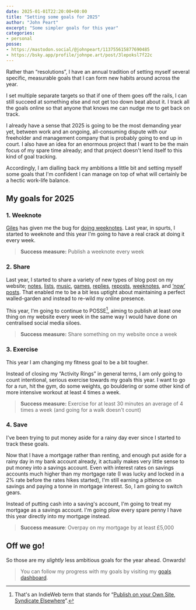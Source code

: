```yaml
---
date: 2025-01-01T22:20:00+00:00
title: "Setting some goals for 2025"
author: "John Peart"
excerpt: "Some simpler goals for this year"
categories:
- personal
posse:
- https://mastodon.social/@johnpeart/113755615877690485
- https://bsky.app/profile/johnpe.art/post/3lepoksl7f22c
---
```


Rather than “resolutions”, I have an annual tradition of setting myself several specific, measurable goals that I can form new habits around across the year.

I set multiple separate targets so that if one of them goes off the rails, I can still succeed at something else and not get too down beat about it. I track all the goals online so that anyone that knows me can nudge me to get back on track.

I already have a sense that 2025 is going to be the most demanding year yet, between work and an ongoing, all-consuming dispute with our freeholder and management company that is probably going to end up in court. I also have an idea for an enormous project that I want to be the main focus of my spare time already; and that project doesn't lend itself to this kind of goal tracking.

Accordingly, I am dialling back my ambitions a little bit and setting myself some goals that I'm confident I can manage on top of what will certainly be a hectic work-life balance. 

## My goals for 2025

### 1. Weeknote

[Giles](//gilest.org) has given me the bug for [doing weeknotes](//doingweeknotes.com). Last year, in spurts, I started to weeknote and this year I'm going to have a real crack at doing it every week.

> **Success measure:** Publish a weeknote every week

### 2. Share

Last year, I started to share a variety of new types of blog post on my website; [notes](/notes), [lists](/lists), [music](/music), [games](/games), [replies](/replies), [reposts](reposts), [weeknotes](/weeknotes), and [‘now’ posts](/now). That enabled me to be a bit less uptight about maintaining a perfect walled-garden and instead to re-wild my online presence.

This year, I'm going to continue to POSSE[^posse], aiming to publish at least one thing on my website every week in the same way I would have done on centralised social media siloes.

[^posse]: That's an IndieWeb term that stands for “[Publish on your Own Site, Syndicate Elsewhere](https://indieweb.org/POSSE)”.

> **Success measure:** Share something on my website once a week

### 3. Exercise

This year I am changing my fitness goal to be a bit tougher.

Instead of closing my “Activity Rings” in general terms, I am only going to count intentional, serious exercise towards my goals this year. I want to go for a run, hit the gym, do some weights, go bouldering or some other kind of more intensive workout at least 4 times a week.

> **Success measure:** Exercise for at least 30 minutes an average of 4 times a week (and going for a walk doesn't count)

### 4. Save

I've been trying to put money aside for a rainy day ever since I started to track these goals. 

Now that I have a mortgage rather than renting, and enough put aside for a rainy day in my bank account already, it actually makes very little sense to put money into a savings account. Even with interest rates on savings accounts much higher than my mortgage rate (I was lucky and locked in a 2% rate before the rates hikes started), I'm still earning a pittence on savings and paying a tonne in mortgage interest. So, I am going to switch gears. 

Instead of putting cash into a saving's account, I'm going to treat my mortgage as a savings account. I'm going plow every spare penny I have this year directly into my mortgage instead.

> **Success measure**: Overpay on my mortgage by at least £5,000

## Off we go! 

So those are my *slightly* less ambitious goals for the year ahead. Onwards!

> You can follow my progress with my goals by visiting my [goals dashboard](/goals/2024).